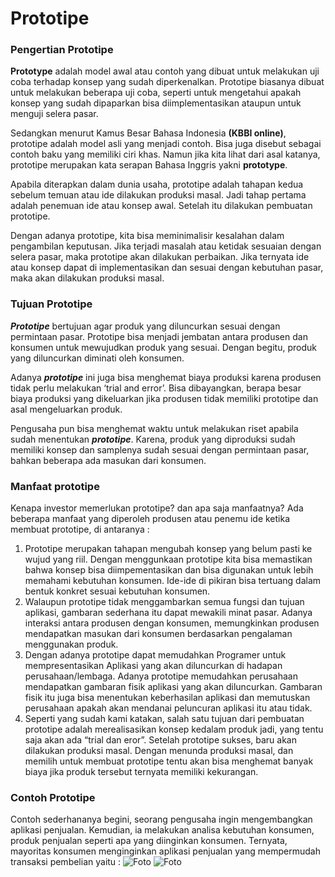# Prototipe

### Pengertian Prototipe
**Prototype** adalah model awal atau contoh yang dibuat untuk melakukan uji coba terhadap konsep yang sudah diperkenalkan. Prototipe biasanya dibuat untuk melakukan beberapa uji coba, seperti untuk mengetahui apakah konsep yang sudah dipaparkan bisa diimplementasikan ataupun untuk menguji selera pasar.

Sedangkan menurut Kamus Besar Bahasa Indonesia **(KBBI online)**, prototipe adalah model asli yang menjadi contoh. Bisa juga disebut sebagai contoh baku yang memiliki ciri khas. Namun jika kita lihat dari asal katanya, prototipe merupakan kata serapan Bahasa Inggris yakni **prototype**.

Apabila diterapkan dalam dunia usaha, prototipe adalah tahapan kedua sebelum temuan atau ide dilakukan produksi masal. Jadi tahap pertama adalah penemuan ide atau konsep awal. Setelah itu dilakukan pembuatan prototipe.

Dengan adanya prototipe, kita bisa meminimalisir kesalahan dalam pengambilan keputusan. Jika terjadi masalah atau ketidak sesuaian dengan selera pasar, maka prototipe akan dilakukan perbaikan. Jika ternyata ide atau konsep dapat di implementasikan dan sesuai dengan kebutuhan pasar, maka akan dilakukan produksi masal.

### Tujuan Prototipe

**_Prototipe_** bertujuan agar produk yang diluncurkan sesuai dengan permintaan pasar. Prototipe bisa menjadi jembatan antara produsen dan konsumen untuk mewujudkan produk yang sesuai. Dengan begitu, produk yang diluncurkan diminati oleh konsumen.

Adanya **_prototipe_** ini juga bisa menghemat biaya produksi karena produsen tidak perlu melakukan ‘trial and error’. Bisa dibayangkan, berapa besar biaya produksi yang dikeluarkan jika produsen tidak memiliki prototipe dan asal mengeluarkan produk.

Pengusaha pun bisa menghemat waktu untuk melakukan riset apabila sudah menentukan **_prototipe_**. Karena, produk yang diproduksi sudah memiliki konsep dan samplenya sudah sesuai dengan permintaan pasar, bahkan beberapa ada masukan dari konsumen.

### Manfaat prototipe

Kenapa investor memerlukan prototipe? dan apa saja manfaatnya? Ada beberapa manfaat yang diperoleh produsen atau penemu ide ketika membuat prototipe, di antaranya :

1. Prototipe merupakan tahapan mengubah konsep yang belum pasti ke wujud yang riil. Dengan menggunkaan prototipe kita bisa memastikan bahwa konsep bisa diimpementasikan dan bisa digunakan untuk lebih memahami kebutuhan konsumen. Ide-ide di pikiran bisa tertuang dalam bentuk konkret sesuai kebutuhan konsumen.
2. Walaupun prototipe tidak menggambarkan semua fungsi dan tujuan aplikasi, gambaran sederhana itu dapat mewakili minat pasar. Adanya interaksi antara produsen dengan konsumen, memungkinkan produsen mendapatkan masukan dari konsumen berdasarkan pengalaman menggunakan produk.
3. Dengan adanya prototipe dapat memudahkan Programer untuk mempresentasikan Aplikasi yang akan diluncurkan di hadapan perusahaan/lembaga. Adanya prototipe memudahkan perusahaan mendapatkan gambaran fisik aplikasi yang akan diluncurkan. Gambaran fisik itu juga bisa menentukan keberhasilan aplikasi dan memutuskan perusahaan apakah akan mendanai peluncuran aplikasi itu atau tidak.
4. Seperti yang sudah kami katakan, salah satu tujuan dari pembuatan prototipe adalah merealisasikan konsep kedalam produk jadi, yang tentu saja akan ada “trial dan eror”. Setelah prototipe sukses, baru akan dilakukan produksi masal. Dengan menunda produksi masal, dan memilih untuk membuat prototipe tentu akan bisa menghemat banyak biaya jika produk tersebut ternyata memiliki kekurangan.

### Contoh Prototipe

Contoh sederhananya begini, seorang pengusaha ingin mengembangkan aplikasi penjualan. Kemudian, ia melakukan analisa kebutuhan konsumen, produk penjualan seperti apa yang diinginkan konsumen. Ternyata, mayoritas konsumen menginginkan aplikasi penjualan yang mempermudah transaksi pembelian yaitu :
![Foto](file:///C:/Users/Sidopekso/Documents/GitHub/android-kotlin/foto/Gambar%201.PNG)
![Foto](file:///C:/Users/Sidopekso/Documents/GitHub/android-kotlin/foto/Gambar%202.png)
